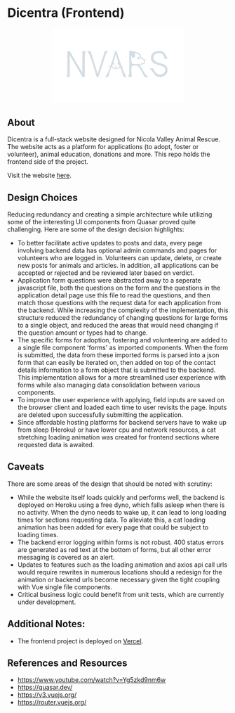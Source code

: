 # Dicentra (Frontend)

<div align="center"><img src="https://github.com/TyrelN/dicentra-frontend/blob/main/src/assets/nvars-logo-light.svg" width="300"/></div>

## About
Dicentra is a full-stack website designed for Nicola Valley Animal Rescue. The website acts as a platform for applications (to adopt, foster or volunteer), animal education, donations and more. This repo holds the frontend side of the project.

Visit the website [here](https://www.nvars.ca/).

## Design Choices
Reducing redundancy and creating a simple architecture while utilizing some of the interesting UI components from Quasar proved quite challenging. Here are some of the design decision highlights:
* To better facilitate active updates to posts and data, every page involving backend data has optional admin commands and pages for volunteers who are logged in. Volunteers can update, delete, or create new posts for animals and articles. In addition, all applications can be accepted or rejected and be reviewed later based on verdict.
* Application form questions were abstracted away to a seperate javascript file, both the questions on the form and the questions in the application detail page use this file to read the questions, and then match those questions with the request data for each application from the backend. While increasing the complexity of the implementation, this structure reduced the redundancy of changing questions for large forms to a single object, and reduced the areas that would need changing if the question amount or types had to change.
* The specific forms for adoption, fostering and volunteering are added to a single file component 'forms' as imported components. When the form is submitted, the data from these imported forms is parsed into a json form that can easily be iterated on, then added on top of the contact details information to a form object that is submitted to the backend. This implementation allows for a more streamlined user experience with forms while also managing data consolidation between various components.
* To improve the user experience with applying, field inputs are saved on the browser client and loaded each time to user revisits the page. Inputs are deleted upon successfully submitting the application.
* Since affordable hosting platforms for backend servers have to wake up from sleep (Heroku) or have lower cpu and network resources, a cat stretching loading animation was created for frontend sections where requested data is awaited.


## Caveats
There are some areas of the design that should be noted with scrutiny:
* While the website itself loads quickly and performs well, the backend is deployed on Heroku using a free dyno, which falls asleep when there is no activity. When the dyno needs to wake up, it can lead to long loading times for sections requesting data. To alleviate this, a cat loading animation has been added for every page that could be subject to loading times.
* The backend error logging within forms is not robust. 400 status errors are generated as red text at the bottom of forms, but all other error messaging is covered as an alert.
* Updates to features such as the loading animation and axios api call urls would require rewrites in numerous locations should a redesign for the animation or backend urls become necessary given the tight coupling with Vue single file components.
* Critical business logic could benefit from unit tests, which are currently under development.


## Additional Notes:
* The frontend project is deployed on [Vercel](https://vercel.com/).


## References and Resources
* https://www.youtube.com/watch?v=Yg5zkd9nm6w
* https://quasar.dev/
* https://v3.vuejs.org/
* https://router.vuejs.org/

